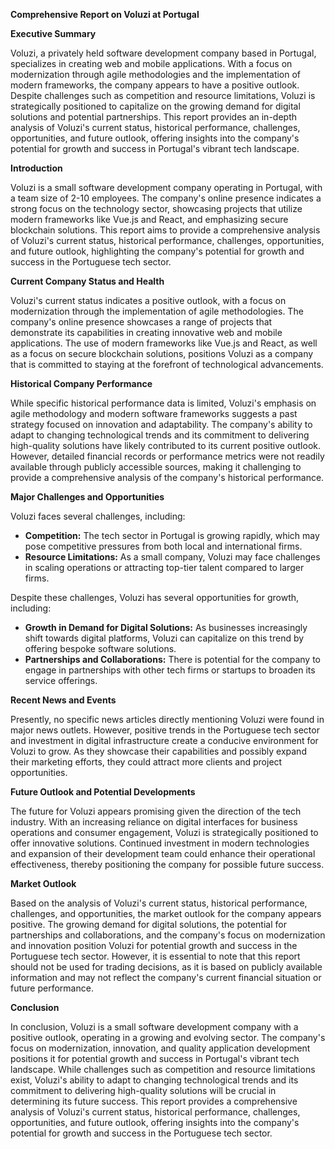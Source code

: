 **Comprehensive Report on Voluzi at Portugal**

**Executive Summary**

Voluzi, a privately held software development company based in Portugal, specializes in creating web and mobile applications. With a focus on modernization through agile methodologies and the implementation of modern frameworks, the company appears to have a positive outlook. Despite challenges such as competition and resource limitations, Voluzi is strategically positioned to capitalize on the growing demand for digital solutions and potential partnerships. This report provides an in-depth analysis of Voluzi's current status, historical performance, challenges, opportunities, and future outlook, offering insights into the company's potential for growth and success in Portugal's vibrant tech landscape.

**Introduction**

Voluzi is a small software development company operating in Portugal, with a team size of 2-10 employees. The company's online presence indicates a strong focus on the technology sector, showcasing projects that utilize modern frameworks like Vue.js and React, and emphasizing secure blockchain solutions. This report aims to provide a comprehensive analysis of Voluzi's current status, historical performance, challenges, opportunities, and future outlook, highlighting the company's potential for growth and success in the Portuguese tech sector.

**Current Company Status and Health**

Voluzi's current status indicates a positive outlook, with a focus on modernization through the implementation of agile methodologies. The company's online presence showcases a range of projects that demonstrate its capabilities in creating innovative web and mobile applications. The use of modern frameworks like Vue.js and React, as well as a focus on secure blockchain solutions, positions Voluzi as a company that is committed to staying at the forefront of technological advancements.

**Historical Company Performance**

While specific historical performance data is limited, Voluzi's emphasis on agile methodology and modern software frameworks suggests a past strategy focused on innovation and adaptability. The company's ability to adapt to changing technological trends and its commitment to delivering high-quality solutions have likely contributed to its current positive outlook. However, detailed financial records or performance metrics were not readily available through publicly accessible sources, making it challenging to provide a comprehensive analysis of the company's historical performance.

**Major Challenges and Opportunities**

Voluzi faces several challenges, including:

* **Competition:** The tech sector in Portugal is growing rapidly, which may pose competitive pressures from both local and international firms.
* **Resource Limitations:** As a small company, Voluzi may face challenges in scaling operations or attracting top-tier talent compared to larger firms.

Despite these challenges, Voluzi has several opportunities for growth, including:

* **Growth in Demand for Digital Solutions:** As businesses increasingly shift towards digital platforms, Voluzi can capitalize on this trend by offering bespoke software solutions.
* **Partnerships and Collaborations:** There is potential for the company to engage in partnerships with other tech firms or startups to broaden its service offerings.

**Recent News and Events**

Presently, no specific news articles directly mentioning Voluzi were found in major news outlets. However, positive trends in the Portuguese tech sector and investment in digital infrastructure create a conducive environment for Voluzi to grow. As they showcase their capabilities and possibly expand their marketing efforts, they could attract more clients and project opportunities.

**Future Outlook and Potential Developments**

The future for Voluzi appears promising given the direction of the tech industry. With an increasing reliance on digital interfaces for business operations and consumer engagement, Voluzi is strategically positioned to offer innovative solutions. Continued investment in modern technologies and expansion of their development team could enhance their operational effectiveness, thereby positioning the company for possible future success.

**Market Outlook**

Based on the analysis of Voluzi's current status, historical performance, challenges, and opportunities, the market outlook for the company appears positive. The growing demand for digital solutions, the potential for partnerships and collaborations, and the company's focus on modernization and innovation position Voluzi for potential growth and success in the Portuguese tech sector. However, it is essential to note that this report should not be used for trading decisions, as it is based on publicly available information and may not reflect the company's current financial situation or future performance.

**Conclusion**

In conclusion, Voluzi is a small software development company with a positive outlook, operating in a growing and evolving sector. The company's focus on modernization, innovation, and quality application development positions it for potential growth and success in Portugal's vibrant tech landscape. While challenges such as competition and resource limitations exist, Voluzi's ability to adapt to changing technological trends and its commitment to delivering high-quality solutions will be crucial in determining its future success. This report provides a comprehensive analysis of Voluzi's current status, historical performance, challenges, opportunities, and future outlook, offering insights into the company's potential for growth and success in the Portuguese tech sector.